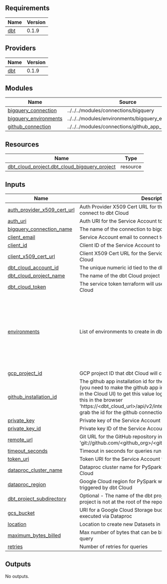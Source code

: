 <!-- BEGIN_TF_DOCS -->
## Requirements

| Name | Version |
|------|---------|
| <a name="requirement_dbt"></a> [dbt](#requirement\_dbt) | 0.1.9 |

## Providers

| Name | Version |
|------|---------|
| <a name="provider_dbt"></a> [dbt](#provider\_dbt) | 0.1.9 |

## Modules

| Name | Source | Version |
|------|--------|---------|
| <a name="module_bigquery_connection"></a> [bigquery\_connection](#module\_bigquery\_connection) | ../../../modules/connections/bigquery | n/a |
| <a name="module_bigquery_environments"></a> [bigquery\_environments](#module\_bigquery\_environments) | ../../../modules/environments/bigquery_environment | n/a |
| <a name="module_github_connection"></a> [github\_connection](#module\_github\_connection) | ../../../modules/connections/github_app_repo | n/a |

## Resources

| Name | Type |
|------|------|
| [dbt_cloud_project.dbt_cloud_bigquery_project](https://registry.terraform.io/providers/GtheSheep/dbt-cloud/0.1.9/docs/resources/cloud_project) | resource |

## Inputs

| Name | Description | Type | Default | Required |
|------|-------------|------|---------|:--------:|
| <a name="input_auth_provider_x509_cert_url"></a> [auth\_provider\_x509\_cert\_url](#input\_auth\_provider\_x509\_cert\_url) | Auth Provider X509 Cert URL for the Service Account to connect to dbt Cloud | `string` | n/a | yes |
| <a name="input_auth_uri"></a> [auth\_uri](#input\_auth\_uri) | Auth URI for the Service Account to connect to dbt Cloud | `string` | n/a | yes |
| <a name="input_bigquery_connection_name"></a> [bigquery\_connection\_name](#input\_bigquery\_connection\_name) | The name of the connection to bigquery in dbt Cloud | `string` | n/a | yes |
| <a name="input_client_email"></a> [client\_email](#input\_client\_email) | Service Account email to connect to dbt Cloud | `string` | n/a | yes |
| <a name="input_client_id"></a> [client\_id](#input\_client\_id) | Client ID of the Service Account to connect to dbt Cloud | `string` | n/a | yes |
| <a name="input_client_x509_cert_url"></a> [client\_x509\_cert\_url](#input\_client\_x509\_cert\_url) | Client X509 Cert URL for the Service Account to connect to dbt Cloud | `string` | n/a | yes |
| <a name="input_dbt_cloud_account_id"></a> [dbt\_cloud\_account\_id](#input\_dbt\_cloud\_account\_id) | The unique numeric id tied to the dbt Cloud account | `any` | n/a | yes |
| <a name="input_dbt_cloud_project_name"></a> [dbt\_cloud\_project\_name](#input\_dbt\_cloud\_project\_name) | The name of the dbt Cloud project | `string` | n/a | yes |
| <a name="input_dbt_cloud_token"></a> [dbt\_cloud\_token](#input\_dbt\_cloud\_token) | The service token terraform will use to appl changes to dbt Cloud | `any` | n/a | yes |
| <a name="input_environments"></a> [environments](#input\_environments) | List of environments to create in dbt Cloud | <pre>list(object({<br>    environment_name   = string<br>    dbt_version        = string<br>    environment_type   = optional(string)<br>    bigquery_dataset   = optional(string)<br>    environment_schema = optional(string)<br>    number_of_threads  = optional(number, 4)<br>    use_custom_branch  = optional(bool)<br>    custom_branch      = optional(string)<br>  }))</pre> | n/a | yes |
| <a name="input_gcp_project_id"></a> [gcp\_project\_id](#input\_gcp\_project\_id) | GCP project ID that dbt Cloud will connect to | `string` | n/a | yes |
| <a name="input_github_installation_id"></a> [github\_installation\_id](#input\_github\_installation\_id) | The github app installation id for the connection to dbt Cloud (you need to make the github app integration in account settings in the Cloud UI) to get this value login to dbt Cloud then paste this in the browser 'https://<dbt\_cloud\_url>/api/v2/integrations/github/installations/' grab the id for the github connection you would like to use | `number` | n/a | yes |
| <a name="input_private_key"></a> [private\_key](#input\_private\_key) | Private key of the Service Account to connect to dbt Cloud | `string` | n/a | yes |
| <a name="input_private_key_id"></a> [private\_key\_id](#input\_private\_key\_id) | Private key ID of the Service Account to connect to dbt Cloud | `string` | n/a | yes |
| <a name="input_remote_url"></a> [remote\_url](#input\_remote\_url) | Git URL for the GitHub repository in the format of 'git://github.com/<github\_org>/<github\_repo>.git' | `string` | n/a | yes |
| <a name="input_timeout_seconds"></a> [timeout\_seconds](#input\_timeout\_seconds) | Timeout in seconds for queries run by dbt Cloud | `number` | n/a | yes |
| <a name="input_token_uri"></a> [token\_uri](#input\_token\_uri) | Token URI for the Service Account to connect to dbt Cloud | `string` | n/a | yes |
| <a name="input_dataproc_cluster_name"></a> [dataproc\_cluster\_name](#input\_dataproc\_cluster\_name) | Dataproc cluster name for PySpark workloads triggered by dbt Cloud | `string` | `null` | no |
| <a name="input_dataproc_region"></a> [dataproc\_region](#input\_dataproc\_region) | Google Cloud region for PySpark workloads on Dataproc triggered by dbt Cloud | `string` | `null` | no |
| <a name="input_dbt_project_subdirectory"></a> [dbt\_project\_subdirectory](#input\_dbt\_project\_subdirectory) | Optional - The name of the dbt project subdirectory if the dbt project is not at the root of the repository | `string` | `null` | no |
| <a name="input_gcs_bucket"></a> [gcs\_bucket](#input\_gcs\_bucket) | URI for a Google Cloud Storage bucket to host Python code executed via Dataproc | `string` | `null` | no |
| <a name="input_location"></a> [location](#input\_location) | Location to create new Datasets in | `string` | `null` | no |
| <a name="input_maximum_bytes_billed"></a> [maximum\_bytes\_billed](#input\_maximum\_bytes\_billed) | Max number of bytes that can be billed for a given BigQuery query | `number` | `null` | no |
| <a name="input_retries"></a> [retries](#input\_retries) | Number of retries for queries | `number` | `null` | no |

## Outputs

No outputs.
<!-- END_TF_DOCS -->